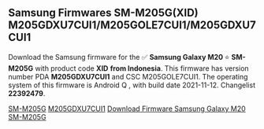 <h2>Samsung Firmwares SM-M205G(XID) M205GDXU7CUI1/M205GOLE7CUI1/M205GDXU7CUI1</h2>
Download the Samsung firmware for the ✅ <strong>Samsung Galaxy M20 </strong> ⭐ <strong>SM-M205G</strong> with product code <strong>XID</strong> <strong> from Indonesia</strong>. This firmware has version number PDA <strong>M205GDXU7CUI1</strong> and CSC M205GOLE7CUI1. The operating system of this firmware is Android Q , with build date 2021-11-12. Changelist <strong>22392479</strong>.


[SM-M205G](https://samfirm.shop/samsung/model/SM-M205G)
[M205GDXU7CUI1](https://samfirm.shop/samsung/pda/M205GDXU7CUI1)
[Download Firmware Samsung Galaxy M20 SM-M205G](https://samfirm.shop/samsung/firmware/473997)

